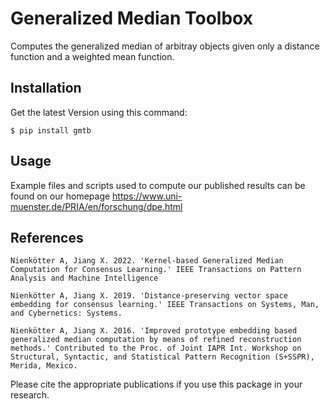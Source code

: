 # Generalized Median Toolbox

Computes the generalized median of arbitray objects given only a distance function and a weighted mean function.

## Installation

Get the latest Version using this command:

```console
$ pip install gmtb
```

## Usage
Example files and scripts used to compute our published results can be found on our homepage
https://www.uni-muenster.de/PRIA/en/forschung/dpe.html



## References

`Nienkötter A, Jiang X. 2022. 'Kernel-based Generalized Median Computation for Consensus Learning.' IEEE Transactions on Pattern Analysis and Machine Intelligence`

`Nienkötter A, Jiang X. 2019. 'Distance-preserving vector space embedding for consensus learning.' IEEE Transactions on Systems, Man, and Cybernetics: Systems. `

`Nienkötter A, Jiang X. 2016. 'Improved prototype embedding based generalized median computation by means of refined reconstruction methods.' Contributed to the Proc. of Joint IAPR Int. Workshop on Structural, Syntactic, and Statistical Pattern Recognition (S+SSPR), Merida, Mexico.`

Please cite the appropriate publications if you use this package in your research.
